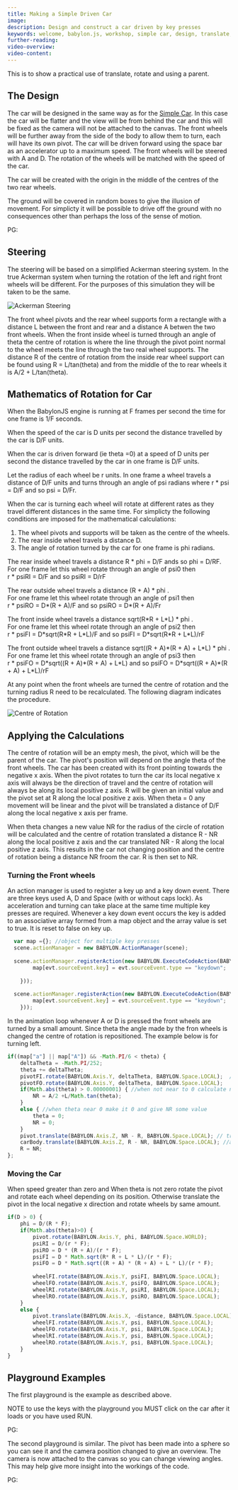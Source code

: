 ```yaml
---
title: Making a Simple Driven Car
image: 
description: Design and construct a car driven by key presses
keywords: welcome, babylon.js, workshop, simple car, design, translate, rotate, parent
further-reading:
video-overview:
video-content:
---
```


This is to show a practical use of translate, rotate and using a parent.

## The Design

The car will be designed in the same way as for the [Simple Car](/snippets/gamelets/Car_Path). In this case the car will be flatter and the view will be from behind 
the car and this will be fixed as the camera will not be attached to the canvas. The front wheels will be further away from the side of the body 
to allow them to turn, each will have its own pivot. The car will be driven forward using the space bar as an accelerator up to a maximum speed. 
The front wheels will be steered with A and D. The rotation of the wheels will be matched with the speed of the car. 

The car will be created with the origin in the middle of the centres of the two rear wheels.

The ground will be covered in random boxes to give the illusion of movement. For simplicty it will be possible to drive off the ground with 
no consequences other than perhaps the loss of the sense of motion. 


PG: <Playground id="" title="A Basic Car" description="Building the car." image=""/>

## Steering

The steering will be based on a simplified Ackerman steering system. In the true Ackerman system when turning 
the rotation of the left and right front wheels will be different. For the purposes of this simulation they will 
be taken to be the same.

![Ackerman Steering](/img/samples/ackerman.jpg)

The front wheel pivots and the rear wheel supports form a rectangle with a distance L between the front and rear and a distance A 
betwen the two front wheels. When the front inside wheel is turned through an angle of theta the centre of rotation is where the 
line through the pivot point normal to the wheel meets the line through the two real wheel supports. 
The distance R of the centre of rotation from the inside rear wheel support can be found using R = L/tan(theta) and from the middle 
of the to rear wheels it is A/2 + L/tan(theta).

## Mathematics of Rotation for Car

When the BabylonJS engine is running at F frames per second the time for one frame is 1/F seconds.

When the speed of the car is D units per second the distance travelled by the car is D/F units. 

When the car is driven forward (ie theta =0) at a speed of D units per second the distance travelled by the car in one frame is D/F units.

Let the radius of each wheel be r units. In one frame a wheel travels a distance of D/F units and turns through an angle of psi radians 
where r * psi = D/F and so psi = D/Fr.


When the car is turning each wheel will rotate at different rates as they travel different distances in the same time. For simplicty the following 
conditions are imposed for the mathematical calculations:

1. The wheel pivots and supports will be taken as the centre of the wheels.
2. The rear inside wheel travels a distance D.
3. The angle of rotation turned by the car for one frame is phi radians.

The rear inside wheel travels a distance R * phi = D/F ands so phi = D/RF.  
For one frame let this wheel rotate through an angle of psi0 then  
r * psiRI = D/F and so psiRI = D/rF

The rear outside wheel travels a distance (R + A) * phi .  
For one frame let this wheel rotate through an angle of psi1 then  
r * psiRO = D\*(R + A)/F and so psiRO = D*(R + A)/Fr

The front inside wheel travels a distance sqrt(R\*R + L\*L) * phi .  
For one frame let this wheel rotate through an angle of psi2 then  
r * psiFI =  D\*sqrt(R\*R + L\*L)/F and so psiFI = D*sqrt(R\*R + L\*L)/rF

The front outside wheel travels a distance sqrt((R + A)\*(R + A) + L\*L) * phi .  
For one frame let this wheel rotate through an angle of psi3 then  
r * psiFO =  D\*sqrt((R + A)\*(R + A) + L\*L) and so psiFO = D\*sqrt((R + A)\*(R + A) + L\*L)/rF

At any point when the front wheels are turned the centre of rotation and the turning radius R need to be recalculated. 
The following diagram indicates the procedure.

![Centre of Rotation](/img/samples/car3.jpg)

## Applying the Calculations

The centre of rotation will be an empty mesh, the pivot, which will be the parent of the car. The pivot's position 
will depend on the angle theta of the front wheels. The car has been created with its front pointing towards the negative x axis. 
When the pivot rotates to turn the car its local negative x axis will always be the direction of travel and the centre of rotation 
will always be along its local positive z axis. 
R will be given an initial value and the pivot set at R along the local positive z axis. When theta = 0 any movement will be linear and the pivot will 
be translated a distance of D/F along the local negative x axis per frame.

When theta changes a new value NR for the radius of the circle of rotation will be calculated and the centre of rotation translated a distance 
R - NR along the local positive z axis and the car translated NR - R along the local positive z axis. This results in the car not changing position 
and the centre of rotation being a distance NR froom the car. R is then set to NR.

### Turning the Front wheels

An action manager is used to register a key up and a key down event. There are three keys used A, D and Space (with or without caps lock). 
As acceleration and turning can take place at the same time multiple key presses are required. Whenever a key down event occurs the key is added to 
an associative array formed from a map object and the array value is set to true. It is reset to false on key up.

```javascript
  var map ={}; //object for multiple key presses
  scene.actionManager = new BABYLON.ActionManager(scene);
 
  scene.actionManager.registerAction(new BABYLON.ExecuteCodeAction(BABYLON.ActionManager.OnKeyDownTrigger, function (evt) {								
		map[evt.sourceEvent.key] = evt.sourceEvent.type == "keydown";
		
	}));
	
  scene.actionManager.registerAction(new BABYLON.ExecuteCodeAction(BABYLON.ActionManager.OnKeyUpTrigger, function (evt) {								
		map[evt.sourceEvent.key] = evt.sourceEvent.type == "keydown";
	}));
```

In the animation loop whenever A or D is pressed the front wheels are turned by a small amount. Since theta the angle made by the fron wheels 
is changed the centre of rotation is repositioned. The example below is for turning left.

```javascript
if((map["a"] || map["A"]) && -Math.PI/6 < theta) {
	deltaTheta = -Math.PI/252;
	theta += deltaTheta;
	pivotFI.rotate(BABYLON.Axis.Y, deltaTheta, BABYLON.Space.LOCAL);  //turn front wheels 
	pivotFO.rotate(BABYLON.Axis.Y, deltaTheta, BABYLON.Space.LOCAL);
	if(Math.abs(theta) > 0.00000001) { //when not near to 0 calculate new radius of rotation
		NR = A/2 +L/Math.tan(theta);	
	}
	else { //when theta near 0 make it 0 and give NR some value
		theta = 0;
		NR = 0;
	}
	pivot.translate(BABYLON.Axis.Z, NR - R, BABYLON.Space.LOCAL); // translate pivot to centre of rotation from current position
	carBody.translate(BABYLON.Axis.Z, R - NR, BABYLON.Space.LOCAL); //as this translation will move the car translate it back to where it was
	R = NR;							
}; 
```

### Moving the Car

When speed greater than zero and When theta is not zero rotate the pivot and rotate each wheel depending on its position. Otherwise translate the pivot in the local negative x direction 
and rotate wheels by same amount.

```javascript
if(D > 0) {
	phi = D/(R * F);
	if(Math.abs(theta)>0) {	 
	 	pivot.rotate(BABYLON.Axis.Y, phi, BABYLON.Space.WORLD);
		psiRI = D/(r * F);
		psiRO = D * (R + A)/(r * F);
		psiFI = D * Math.sqrt(R* R + L * L)/(r * F);
		psiFO = D * Math.sqrt((R + A) * (R + A) + L * L)/(r * F);
		
		wheelFI.rotate(BABYLON.Axis.Y, psiFI, BABYLON.Space.LOCAL); 
		wheelFO.rotate(BABYLON.Axis.Y, psiFO, BABYLON.Space.LOCAL);
		wheelRI.rotate(BABYLON.Axis.Y, psiRI, BABYLON.Space.LOCAL);
		wheelRO.rotate(BABYLON.Axis.Y, psiRO, BABYLON.Space.LOCAL);
 	}
 	else {
	 	pivot.translate(BABYLON.Axis.X, -distance, BABYLON.Space.LOCAL);
		wheelFI.rotate(BABYLON.Axis.Y, psi, BABYLON.Space.LOCAL); 
		wheelFO.rotate(BABYLON.Axis.Y, psi, BABYLON.Space.LOCAL);
		wheelRI.rotate(BABYLON.Axis.Y, psi, BABYLON.Space.LOCAL);
		wheelRO.rotate(BABYLON.Axis.Y, psi, BABYLON.Space.LOCAL);
 	}
}
```

## Playground Examples

The first playground is the example as described above.

NOTE to use the keys with the playground you MUST click on the car after it loads or you have used RUN.

PG: <Playground id="#102TBD#31" title="Driven Car" description="View behind the car." image=""/>

The second playground is similar. The pivot has been made into a sphere so you can see it and the camera position changed to give 
an overview. The camera is now attached to the canvas so you can change viewing angles. This may help give more insight into 
the workings of the code.

PG: <Playground id="" title="Driven Car Overview" description="Visible pivot and flexible camera view" image=""/>




